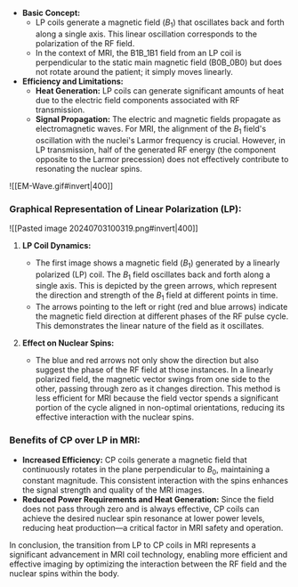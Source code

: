 - **Basic Concept:**
    - LP coils generate a magnetic field ($B_1$​) that oscillates back and forth along a single axis. This linear oscillation corresponds to the polarization of the RF field.
    - In the context of MRI, the B1B_1B1​ field from an LP coil is perpendicular to the static main magnetic field (B0B_0B0​) but does not rotate around the patient; it simply moves linearly.
- **Efficiency and Limitations:**
    - **Heat Generation:** LP coils can generate significant amounts of heat due to the electric field components associated with RF transmission.
    - **Signal Propagation:** The electric and magnetic fields propagate as electromagnetic waves. For MRI, the alignment of the $B_1$​ field's oscillation with the nuclei's Larmor frequency is crucial. However, in LP transmission, half of the generated RF energy (the component opposite to the Larmor precession) does not effectively contribute to resonating the nuclear spins.

![[EM-Wave.gif#invert|400]]

### Graphical Representation of Linear Polarization (LP):
![[Pasted image 20240703100319.png#invert|400]]
1. **LP Coil Dynamics:**
   - The first image shows a magnetic field ($B_1$) generated by a linearly polarized (LP) coil. The $B_1$ field oscillates back and forth along a single axis. This is depicted by the green arrows, which represent the direction and strength of the $B_1$ field at different points in time.
   - The arrows pointing to the left or right (red and blue arrows) indicate the magnetic field direction at different phases of the RF pulse cycle. This demonstrates the linear nature of the field as it oscillates.

2. **Effect on Nuclear Spins:**
   - The blue and red arrows not only show the direction but also suggest the phase of the RF field at those instances. In a linearly polarized field, the magnetic vector swings from one side to the other, passing through zero as it changes direction. This method is less efficient for MRI because the field vector spends a significant portion of the cycle aligned in non-optimal orientations, reducing its effective interaction with the nuclear spins.


### Benefits of CP over LP in MRI:

- **Increased Efficiency:** CP coils generate a magnetic field that continuously rotates in the plane perpendicular to $B_0$, maintaining a constant magnitude. This consistent interaction with the spins enhances the signal strength and quality of the MRI images.
- **Reduced Power Requirements and Heat Generation:** Since the field does not pass through zero and is always effective, CP coils can achieve the desired nuclear spin resonance at lower power levels, reducing heat production—a critical factor in MRI safety and operation.

In conclusion, the transition from LP to CP coils in MRI represents a significant advancement in MRI coil technology, enabling more efficient and effective imaging by optimizing the interaction between the RF field and the nuclear spins within the body.

